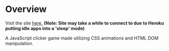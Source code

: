 # Overview
Visit the site [here.](https://https://cryptic-river-57921.herokuapp.com/ "Make It Rain") **(Note: Site may take a while to connect to due to Heroku putting idle apps into a 'sleep' mode)**

A JavaScript clicker game made utilizing CSS animations and HTML DOM manipulation.
